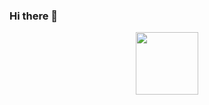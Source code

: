### Hi there 👋

<div id="header" align="center">
  <img src=" https://media.giphy.com/media/lP8xu5t2DLGG045H8F/giphy.gif" width="100"/>
</div>
     

<!--
**LozaDaniel-pr/LozaDaniel-pr** is a ✨ _special_ ✨ repository because its `README.md` (this file) appears on your GitHub profile.

I am a Junoir developer and a pensions adminstrator. I build projects here that help develop my skills in software development. Currently at Founders and Coders as a trainee software development.
-->
